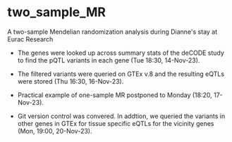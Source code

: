 # two_sample_MR
A two-sample Mendelian randomization analysis during Dianne's stay at Eurac Research

- The genes were looked up across summary stats of the deCODE study to find the pQTL variants in each gene (Tue 18:30, 14-Nov-23).

- The filtered variants were queried on GTEx v.8 and the resulting eQTLs were stored (Thu 16:30, 16-Nov-23).

- Practical example of one-sample MR postponed to Monday (18:20, 17-Nov-23).

- Git version control was convered. In addtion, we queried the variants in other genes in GTEx for tissue specific eQTLs for the vicinity genes (Mon, 19:00, 20-Nov-23).

